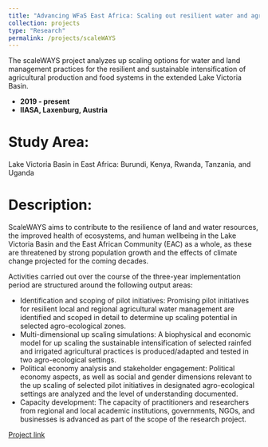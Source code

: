```yaml
---
title: "Advancing WFaS East Africa: Scaling out resilient water and agricultural systems (scaleWAYS)"
collection: projects
type: "Research"
permalink: /projects/scaleWAYS
---
```


The scaleWAYS project analyzes up scaling options for water and land management practices for the resilient and sustainable intensification of agricultural production and food systems in the extended Lake Victoria Basin.

* **2019 - present**
* **IIASA, Laxenburg, Austria**

Study Area:
====================
Lake Victoria Basin in East Africa: Burundi, Kenya, Rwanda, Tanzania, and Uganda

Description:
=======================
ScaleWAYS aims to contribute to the resilience of land and water resources, the improved health of ecosystems, and human wellbeing in the Lake Victoria Basin and the East African Community (EAC) as a whole, as these are threatened by strong population growth and the effects of climate change projected for the coming decades.

Activities carried out over the course of the three-year implementation period are structured around the following output areas:

* Identification and scoping of pilot initiatives: Promising pilot initiatives for resilient local and regional agricultural water management are identified and scoped in detail to determine up scaling potential in selected agro-ecological zones. 
* Multi-dimensional up scaling simulations: A biophysical and economic model for up scaling the sustainable intensification of selected rainfed and irrigated agricultural practices is produced/adapted and tested in two agro-ecological settings.
* Political economy analysis and stakeholder engagement: Political economy aspects, as well as social and gender dimensions relevant to the up scaling of selected pilot initiatives in designated agro-ecological settings are analyzed and the level of understanding documented.
* Capacity development: The capacity of practitioners and researchers from regional and local academic institutions, governments, NGOs, and businesses is advanced as part of the scope of the research project. 
 
[Project link](http://www.iiasa.ac.at/web/home/research/researchPrograms/water/WFaS_East_Africa.html)
